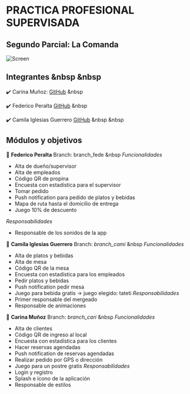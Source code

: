 # PRACTICA PROFESIONAL SUPERVISADA
## Segundo Parcial: La Comanda 

![Screen](https://github.com/camilaiglesiasguerrero/camilaiglesiasguerrero/TP_PPS_2018_Comanda/tree/branch_cami/src/assets/readme/logo.png)


## **Integrantes** &nbsp &nbsp

:heavy_check_mark: Carina Muñoz: [GitHub](https://github.com/caru08) &nbsp

:heavy_check_mark: Federico Peralta [GitHub](https://github.com/caru08) &nbsp

:heavy_check_mark: Camila Iglesias Guerrero [GitHub](https://github.com/camilaiglesiasguerrero) &nbsp &nbsp

## **Módulos y objetivos**
:fork_and_knife: __**Federico Peralta**__ Branch: branch_fede &nbsp 
*Funcionalidades*
- Alta de dueño/supervisor
- Alta de empleados
- Código QR de propina
- Encuesta con estadística para el supervisor
- Tomar pedido
- Push notification para pedido de platos y bebidas
- Mapa de ruta hasta el domicilio de entrega
- Juego 10% de descuento

*Responsabilidades*
- Responsable de los sonidos de la app


:fork_and_knife: __**Camila Iglesias Guerrero**__ Branch: *branch_cami* &nbsp
*Funcionalidades*
- Alta de platos y bebidas
- Alta de mesa
- Código QR de la mesa
- Encuesta con estadística para los empleados
- Pedir platos y bebidas
- Push notification pedir mesa
- Juego para bebida gratis -> juego elegido: tateti
*Responsabilidades*
- Primer responsable del mergeado
- Responsable de animaciones

:fork_and_knife: __**Carina Muñoz**__  Branch: *branch_cari* &nbsp
*Funcionalidades*
- Alta de clientes
- Código QR de ingreso al local
- Encuesta con estadística para los clientes
- Hacer reservas agendadas
- Push notification de reservas agendadas
- Realizar pedido por GPS o dirección
- Juego para un postre gratis
*Responsabilidades*
- Login y registro
- Splash e ícono de la aplicación
- Responsable de estilos
